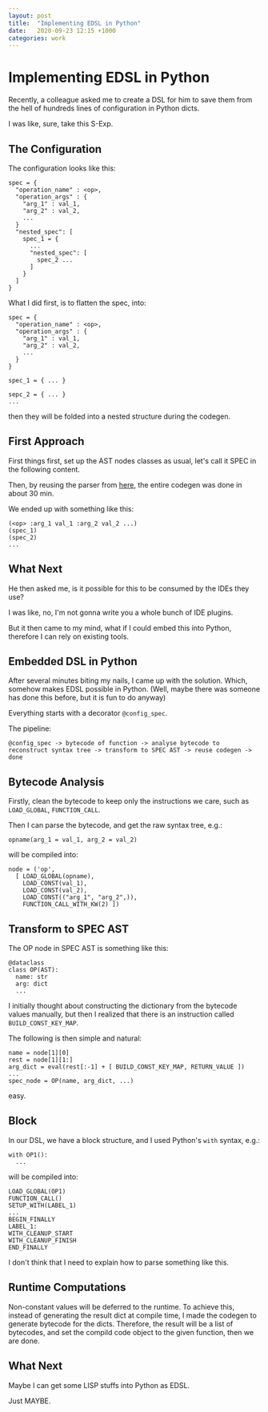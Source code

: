 ```yaml
---
layout: post
title:  "Implementing EDSL in Python"
date:   2020-09-23 12:15 +1000
categories: work
---
```


# Implementing EDSL in Python

Recently, a colleague asked me to create a DSL for him to save them from the hell of hundreds lines of configuration in Python dicts.

I was like, sure, take this S-Exp.

## The Configuration
The configuration looks like this:
```
spec = {
  "operation_name" : <op>,
  "operation_args" : {
    "arg_1" : val_1,
    "arg_2" : val_2,
    ...
  }
  "nested_spec": [
    spec_1 = {
      ...
      "nested_spec": [
        spec_2 ...
      ]
    }
  ]
}
```

What I did first, is to flatten the spec, into:
```
spec = {
  "operation_name" : <op>,
  "operation_args" : {
    "arg_1" : val_1,
    "arg_2" : val_2,
    ...
  }
}

spec_1 = { ... }

sepc_2 = { ... }
...
```
then they will be folded into a nested structure during the codegen.


## First Approach

First things first, set up the AST nodes classes as usual, let's call it SPEC in the following content.

Then, by reusing the parser from [here](http://gilgamesh.me/work/2020/02/10/make-python-lisp-again.html), the entire codegen was done in about 30 min.

We ended up with something like this:
```
(<op> :arg_1 val_1 :arg_2 val_2 ...)
(spec_1)
(spec_2)
...
```

## What Next

He then asked me, is it possible for this to be consumed by the IDEs they use?

I was like, no, I'm not gonna write you a whole bunch of IDE plugins.

But it then came to my mind, what if I could embed this into Python, therefore I can rely on existing tools.

## Embedded DSL in Python

After several minutes biting my nails, I came up with the solution.
Which, somehow makes EDSL possible in Python.
(Well, maybe there was someone has done this before, but it is fun to do anyway)

Everything starts with a decorator `@config_spec`.

The pipeline:

```
@config_spec -> bytecode of function -> analyse bytecode to reconstruct syntax tree -> transform to SPEC AST -> reuse codegen -> done
```

## Bytecode Analysis

Firstly, clean the bytecode to keep only the instructions we care, such as `LOAD_GLOBAL`, `FUNCTION_CALL`.

Then I can parse the bytecode, and get the raw syntax tree, e.g.:
```
opname(arg_1 = val_1, arg_2 = val_2)
```
will be compiled into:
```
node = ('op',
  [ LOAD_GLOBAL(opname),
    LOAD_CONST(val_1),
    LOAD_CONST(val_2),
    LOAD_CONST(("arg_1", "arg_2",)),
    FUNCTION_CALL_WITH_KW(2) ])
```

## Transform to SPEC AST
The OP node in SPEC AST is something like this:
```
@dataclass
class OP(AST):
  name: str
  arg: dict
  ...
```
I initially thought about constructing the dictionary from the bytecode values manually, but then I realized that there is an instruction called `BUILD_CONST_KEY_MAP`.

The following is then simple and natural:
```
name = node[1][0]
rest = node[1][1:]
arg_dict = eval(rest[:-1] + [ BUILD_CONST_KEY_MAP, RETURN_VALUE ])
...
spec_node = OP(name, arg_dict, ...)
```
easy.

## Block
In our DSL, we have a block structure, and I used Python's `with` syntax, e.g.:
```
with OP1():
  ...
```
will be compiled into:
```
LOAD_GLOBAL(OP1)
FUNCTION_CALL()
SETUP_WITH(LABEL_1)
...
BEGIN_FINALLY
LABEL_1:
WITH_CLEANUP_START
WITH_CLEANUP_FINISH
END_FINALLY
```
I don't think that I need to explain how to parse something like this.


## Runtime Computations
Non-constant values will be deferred to the runtime.
To achieve this, instead of generating the result dict at compile time, I made the codegen to generate bytecode for the dicts.
Therefore, the result will be a list of bytecodes, and set the compild code object to the given function, then we are done.

## What Next
Maybe I can get some LISP stuffs into Python as EDSL.

Just MAYBE.
